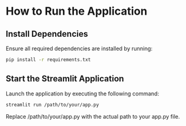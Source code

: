 # How to Run the Application

## Install Dependencies
Ensure all required dependencies are installed by running:

```bash
pip install -r requirements.txt
```

## Start the Streamlit Application
Launch the application by executing the following command:
```bash
streamlit run /path/to/your/app.py
```
Replace /path/to/your/app.py with the actual path to your app.py file.
